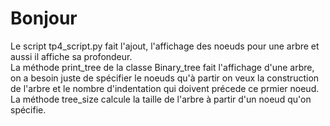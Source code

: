 # Bonjour
Le script tp4_script.py fait l'ajout, l'affichage des noeuds pour une arbre et aussi il affiche sa profondeur.  
La méthode print_tree de la classe Binary_tree fait l'affichage d'une arbre, on a besoin juste de spécifier le noeuds qu'à partir on veux la construction de l'arbre et le nombre d'indentation qui doivent précede ce prmier noeud.  
La méthode tree_size calcule la taille de l'arbre à partir d'un noeud qu'on spécifie.
